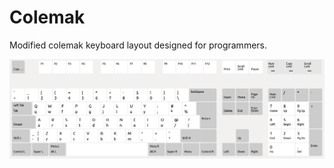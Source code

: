 # Colemak
Modified colemak keyboard layout designed for programmers.

![Programmers Colemak Layout](pic/colemak-prog.png)
